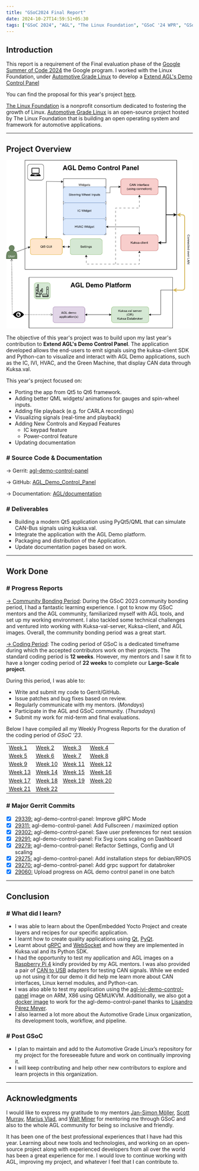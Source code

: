 ```yaml
---
title: "GSoC2024 Final Report"
date: 2024-10-27T14:59:51+05:30
tags: ["GSoC 2024", "AGL", "The Linux Foundation", "GSoC '24 WPR", "GSoC Final Report"]
---
```



## Introduction

This report is a requirement of the Final evaluation phase of the [Google Summer of Code 2024](https://summerofcode.withgoogle.com/) the Google program. I worked with the Linux Foundation, under [Automotive Grade Linux](https://www.automotivelinux.org/) to develop a [Extend AGL's Demo Control Panel](https://summerofcode.withgoogle.com/programs/2024/projects/WxbmtPoG)

You can find the proposal for this year's project [here](https://summerofcode.withgoogle.com/media/user/7727eb0be3f8/proposal/gAAAAABnHxuXdDuvhsW6_aP6iKY8t1otSUNLBJ1gvQ-SKH2FjxgMUrjpuijuLQJUKFzMdabMo-UBjjVbpSa0uaiw-uxQ-2lH0d9VVUtDB-4iuD49uol7-Ek=.pdf).

[The Linux Foundation](https://www.linuxfoundation.org/) is a nonprofit consortium dedicated to fostering the growth of Linux. [Automotive Grade Linux](https://www.automotivelinux.org/) is an open-source project hosted by The Linux Foundation that is building an open operating system and framework for automotive applications.

---
## Project Overview

![image](./Application-Logic.png)

The objective of this year's project was to build upon my last year's contribution to **Extend AGL's Demo Control Panel**. The application developed allows the end-users to emit signals using the kuksa-client SDK and Python-can to visualize and interact with AGL Demo applications, such as the IC, IVI, HVAC, and the Green Machine, that display CAN data through Kuksa.val.

This year's project focused on:
- Porting the app from Qt5 to Qt6 framework.
- Adding better QML widgets/ animations for gauges and spin-wheel inputs. 
- Adding file playback (e.g. for CARLA recordings)
- Visualizing signals (real-time and playback)
- Adding New Controls and Keypad Features
    - IC keypad feature
    - Power-control feature
- Updating documentation

### # Source Code & Documentation

→ Gerrit: [agl-demo-control-panel](https://gerrit.automotivelinux.org/gerrit/admin/repos/src/agl-demo-control-panel,general)

→ GitHub: [AGL_Demo_Control_Panel](https://github.com/suchinton/AGL_Demo_Control_Panel)

→ Documentation: [AGL/documentation](https://docs.automotivelinux.org/en/master/#06_Component_Documentation/09_AGL_Demo_Control_Panel/)

### # Deliverables

- Building a modern Qt5 application using PyQt5/QML that can simulate CAN-Bus signals using kuksa.val.
- Integrate the application with the AGL Demo platform.
- Packaging and distribution of the Application. 
- Update documentation pages based on work.

---
## Work Done
### # Progress Reports

[→ Community Bonding Period](/articles/community-bonding-period): During the GSoC 2023 community bonding period, I had a fantastic learning experience. I got to know my GSoC mentors and the AGL community, familiarized myself with AGL tools, and set up my working environment. I also tackled some technical challenges and ventured into working with Kuksa-val-server, Kuksa-client, and AGL images. Overall, the community bonding period was a great start.

[→ Coding Period](/articles/week-1): The coding period of GSoC is a dedicated timeframe during which the accepted contributors work on their projects. The standard coding period is **12 weeks**. However, my mentors and I saw it fit to have a longer coding period of **22 weeks** to complete our **Large-Scale project**.

During this period, I was able to:

- Write and submit my code to Gerrit/GitHub.
- Issue patches and bug fixes based on review.
- Regularly communicate with my mentors. (_Mondays_)
- Participate in the AGL and GSoC community. (_Thursdays_)
- Submit my work for mid-term and final evaluations.

Below I have compiled all my Weekly Progress Reports for the duration of the coding period of _GSoC '23_.

|  |  |  |  |
|----------|----------|----------|----------|
| [Week 1 ](/articles/week-1)  | [Week 2 ](/articles/week-2)  | [Week 3 ](/articles/week-3)  | [Week 4 ](/articles/week-4)  |
| [Week 5 ](/articles/week-5)  | [Week 6 ](/articles/week-6)  | [Week 7 ](/articles/week-7)  | [Week 8 ](/articles/week-8)  |
| [Week 9 ](/articles/week-9)  | [Week 10](/articles/week-10) | [Week 11](/articles/week-11) | [Week 12](/articles/week-12) |
| [Week 13](/articles/week-13) | [Week 14](/articles/week-14) | [Week 15](/articles/week-15) | [Week 16](/articles/week-16) |
| [Week 17](/articles/week-17) | [Week 18](/articles/week-18) | [Week 19](/articles/week-19) | [Week 20](/articles/week-20) |
| [Week 21](/articles/week-21) | [Week 22](/articles/week-22) | | |


### # Major Gerrit Commits
- [x] [29339:](https://gerrit.automotivelinux.org/gerrit/c/src/agl-demo-control-panel/+/29339) agl-demo-control-panel: Improve gRPC Mode
- [x] [29311:](https://gerrit.automotivelinux.org/gerrit/c/src/agl-demo-control-panel/+/29311) agl-demo-control-panel: Add Fullscreen / maximized option
- [x] [29302:](https://gerrit.automotivelinux.org/gerrit/c/src/agl-demo-control-panel/+/29302) agl-demo-control-panel: Save user preferences for next session
- [x] [29291:](https://gerrit.automotivelinux.org/gerrit/c/src/agl-demo-control-panel/+/29291) agl-demo-control-panel: Fix Svg icons scaling on Dashboard
- [x] [29279:](https://gerrit.automotivelinux.org/gerrit/c/src/agl-demo-control-panel/+/29279) agl-demo-control-panel: Refactor Settings, Config and UI scaling
- [x] [29275:](https://gerrit.automotivelinux.org/gerrit/c/src/agl-demo-control-panel/+/29275) agl-demo-control-panel: Add installation steps for debian/RPiOS 
- [x] [29270:](https://gerrit.automotivelinux.org/gerrit/c/src/agl-demo-control-panel/+/29270) agl-demo-control-panel: Add grpc support for databroker
- [x] [29060:](https://gerrit.automotivelinux.org/gerrit/c/src/agl-demo-control-panel/+/29060) Upload progress on AGL demo control panel in one batch

---

## Conclusion

### # What did I learn?

- I was able to learn about the OpenEmbedded Yocto Project and create layers and recipes for our specific application.
- I learnt how to create quality applications using [Qt](https://www.qt.io/), [PyQt](https://wiki.python.org/moin/PyQt).
- Learnt about [gRPC](https://grpc.io/) and [WebSocket](https://www.geeksforgeeks.org/what-is-web-socket-and-how-it-is-different-from-the-http/) and how they are implemented in Kuksa.val and its Python SDK.
- I had the opportunity to test my application and AGL images on a [Raspberry Pi 4](https://www.raspberrypi.com/products/raspberry-pi-4-model-b/) kindly provided by my AGL mentors. I was also provided a pair of [CAN to USB](https://www.seeedstudio.com/USB-CAN-Analyzer-p-2888.html) adapters for testing CAN signals. While we ended up not using it for our demo it did help me learn more about CAN interfaces, Linux kernel modules, and Python-can.
- I was also able to test my application using the [agl-ivi-demo-control-panel]() image on ARM, X86 using QEMU/KVM. Additionally, we also got a [docker image]()  to work for the agl-demo-control-panel thanks to [Lisandro Pérez Meyer](https://www.ics.com/author/lisandro-perez-meyer).
- I also learned a lot more about the Automotive Grade Linux organization, its development tools, workflow, and pipeline.
### # Post GSoC

- I plan to maintain and add to the Automotive Grade Linux’s repository for my project for the foreseeable future and work on continually improving it.
- I will keep contributing and help other new contributors to explore and learn projects in this organization.

---
## Acknowledgments

I would like to express my gratitude to my mentors [Jan-Simon Möller](https://www.automotivelinux.org/blog/developer-showcase-jansimon-moller/), [Scott Murray](https://www.konsulko.com/about/meet-the-team#:~:text=extremely%20small%20systems.-,Scott%20Murray,-Principal%20Software%20Engineer), [Marius Vlad](mailto:marius.vlad@collabora.com), and [Walt Miner](https://www.automotivelinux.org/about/leadership/) for mentoring me through GSoC and also to the whole AGL community for being so inclusive and friendly.

It has been one of the best professional experiences that I have had this year. Learning about new tools and technologies, and working on an open-source project along with experienced developers from all over the world has been a great experience for me. I would love to continue working with AGL, improving my project, and whatever I feel that I can contribute to.